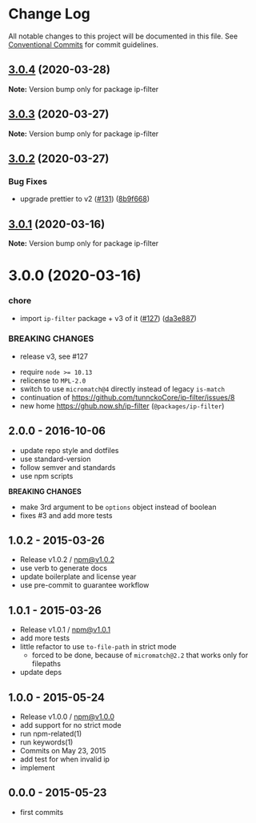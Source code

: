 # Change Log

All notable changes to this project will be documented in this file.
See [Conventional Commits](https://conventionalcommits.org) for commit guidelines.

## [3.0.4](https://github.com/tunnckoCore/opensource/compare/ip-filter@3.0.3...ip-filter@3.0.4) (2020-03-28)

**Note:** Version bump only for package ip-filter





## [3.0.3](https://github.com/tunnckoCore/opensource/compare/ip-filter@3.0.2...ip-filter@3.0.3) (2020-03-27)

**Note:** Version bump only for package ip-filter





## [3.0.2](https://github.com/tunnckoCore/opensource/compare/ip-filter@3.0.1...ip-filter@3.0.2) (2020-03-27)


### Bug Fixes

* upgrade prettier to v2 ([#131](https://github.com/tunnckoCore/opensource/issues/131)) ([8b9f668](https://github.com/tunnckoCore/opensource/commit/8b9f66828baf27d92ce704f0f3c3c9a706ff39ed))





## [3.0.1](https://github.com/tunnckoCore/opensource/compare/ip-filter@3.0.0...ip-filter@3.0.1) (2020-03-16)

**Note:** Version bump only for package ip-filter





# 3.0.0 (2020-03-16)


### chore

* import `ip-filter` package + v3 of it ([#127](https://github.com/tunnckoCore/opensource/issues/127)) ([da3e887](https://github.com/tunnckoCore/opensource/commit/da3e887af6242ab4180d985cad69f506463baf21))


### BREAKING CHANGES

* release v3, see #127 

- require `node >= 10.13`
- relicense to `MPL-2.0`
- switch to use `micromatch@4` directly instead of legacy `is-match`
- continuation of https://github.com/tunnckoCore/ip-filter/issues/8
- new home https://ghub.now.sh/ip-filter (`@packages/ip-filter`)







## 2.0.0 - 2016-10-06

- update repo style and dotfiles
- use standard-version
- follow semver and standards
- use npm scripts

**BREAKING CHANGES**

- make 3rd argument to be `options` object instead of boolean
- fixes #3 and add more tests

## 1.0.2 - 2015-03-26
- Release v1.0.2 / npm@v1.0.2
- use verb to generate docs
- update boilerplate and license year
- use pre-commit to guarantee workflow

## 1.0.1 - 2015-03-26
- Release v1.0.1 / npm@v1.0.1
- add more tests
- little refactor to use `to-file-path` in strict mode
  + forced to be done, because of `micromatch@2.2` that works only for filepaths
- update deps

## 1.0.0 - 2015-05-24
- Release v1.0.0 / npm@v1.0.0
- add support for no strict mode
- run npm-related(1)
- run keywords(1)
- Commits on May 23, 2015
- add test for when invalid ip
- implement

## 0.0.0 - 2015-05-23
- first commits
